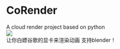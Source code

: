 # CoRender
A cloud render project based on python
<br>
<img src="https://counter.seku.su/cmoe?name=tucaodashen&theme=r34" /><br>
让你白嫖谷歌的显卡来渲染动画
支持blender！
